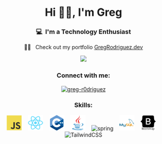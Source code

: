 <h1 align="center">Hi &#128075;&#127996;, I'm Greg</h1>
<h3 align="center">💻&nbsp;&nbsp;I'm a Technology Enthusiast</h3>
<p align="center">
  👨‍💻&nbsp;&nbsp; Check out my portfolio <a href="https://www.gregrodriguez.dev/" target="_blank">GregRodriguez.dev</a>
</p>
<p align="center">
<a href="https://git.io/streak-stats"><img src="https://streak-stats.demolab.com?user=gregrodriguezjr&theme=tokyonight_duo&hide_border=true"/></a>
</p>
<h3 align="center">Connect with me:</h3>
<p align="center">
<a href="https://linkedin.com/in/greg-rodriguez-jr" target="_blank"><img align="center" src="https://raw.githubusercontent.com/rahuldkjain/github-profile-readme-generator/master/src/images/icons/Social/linked-in-alt.svg" alt="greg-r0driguez" height="30" width="40" /></a>
</p>

<h3 align="center">Skills:</h3>
<p align="center">
<img src="https://raw.githubusercontent.com/devicons/devicon/master/icons/javascript/javascript-original.svg" alt="javascript" width="40" height="40"/>&nbsp;&nbsp;&nbsp;
<img src="https://raw.githubusercontent.com/devicons/devicon/master/icons/react/react-original.svg" alt="react" width="40" height="40"/>&nbsp;&nbsp;&nbsp;
<img src="https://raw.githubusercontent.com/devicons/devicon/master/icons/cplusplus/cplusplus-original.svg" alt="cplusplus" width="40" height="40"/>&nbsp;&nbsp;&nbsp;
<img src="https://raw.githubusercontent.com/devicons/devicon/master/icons/java/java-original.svg" alt="java" width="40" height="40"/>&nbsp;&nbsp;&nbsp;
<img src="https://www.vectorlogo.zone/logos/springio/springio-icon.svg" alt="spring" width="40" height="40"/>&nbsp;&nbsp;&nbsp;
<img src="https://raw.githubusercontent.com/devicons/devicon/master/icons/mysql/mysql-original-wordmark.svg" alt="mysql" width="40" height="40"/>&nbsp;&nbsp;&nbsp;
<img src="https://raw.githubusercontent.com/devicons/devicon/master/icons/bootstrap/bootstrap-plain-wordmark.svg" alt="bootstrap" width="40" height="40"/>&nbsp;&nbsp;&nbsp;
<img src="https://www.vectorlogo.zone/logos/tailwindcss/tailwindcss-icon.svg" alt="TailwindCSS" width="40" height="40"/>
</p>
